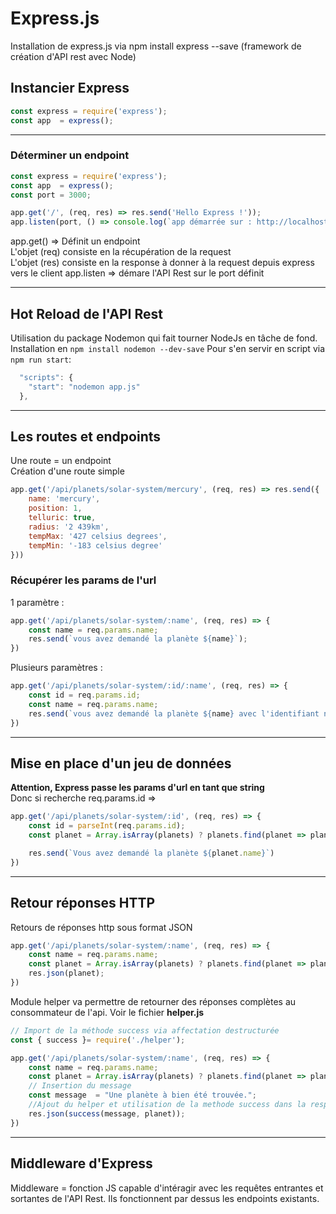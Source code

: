 # Express.js

Installation de express.js via npm install express --save (framework de création d'API rest avec Node)

## Instancier Express

```javascript
const express = require('express');
const app  = express();
```
___

### Déterminer un endpoint

```javascript
const express = require('express');
const app  = express();
const port = 3000;

app.get('/', (req, res) => res.send('Hello Express !'));
app.listen(port, () => console.log(`app démarrée sur : http://localhost:${port}`));
```

app.get() => Définit un endpoint  
L'objet (req) consiste en la récupération de la request  
L'objet (res) consiste en la response à donner à la request depuis express vers le client
app.listen => démare l'API Rest sur le port définit

___

## Hot Reload de l'API Rest

Utilisation du package Nodemon qui  fait tourner NodeJs en tâche de fond.  
Installation en `npm install nodemon --dev-save`
Pour s'en servir en script via `npm run start`:

```javascript
  "scripts": {
    "start": "nodemon app.js"
  },
```

___

## Les routes et endpoints

Une route = un endpoint  
Création d'une route simple  

```javascript
app.get('/api/planets/solar-system/mercury', (req, res) => res.send({
    name: 'mercury',
    position: 1,
    telluric: true,
    radius: '2 439km',
    tempMax: '427 celsius degrees',
    tempMin: '-183 celsius degree'
}))
```

### Récupérer les params de l'url

1 paramètre :  

```javascript
app.get('/api/planets/solar-system/:name', (req, res) => {
    const name = req.params.name;
    res.send(`vous avez demandé la planète ${name}`);
})
```

Plusieurs paramètres :  

```javascript
app.get('/api/planets/solar-system/:id/:name', (req, res) => {
    const id = req.params.id;
    const name = req.params.name;
    res.send(`vous avez demandé la planète ${name} avec l'identifiant n°${id}`);
})
```

___

## Mise en place d'un jeu de données

**Attention, Express passe les params d'url en tant que string**  
Donc si recherche req.params.id =>

```javascript
app.get('/api/planets/solar-system/:id', (req, res) => {
    const id = parseInt(req.params.id);
    const planet = Array.isArray(planets) ? planets.find(planet => planet.id == id) : 0;

    res.send(`Vous avez demandé la planète ${planet.name}`)
})
```

___

## Retour réponses HTTP

Retours de réponses http sous format JSON

```javascript
app.get('/api/planets/solar-system/:name', (req, res) => {
    const name = req.params.name;
    const planet = Array.isArray(planets) ? planets.find(planet => planet.name == name) : 0;
    res.json(planet);
})
```

Module helper va permettre de retourner des réponses complètes au consommateur de l'api. Voir le fichier **helper.js**

```javascript
// Import de la méthode success via affectation destructurée 
const { success }= require('./helper');

app.get('/api/planets/solar-system/:name', (req, res) => {
    const name = req.params.name;
    const planet = Array.isArray(planets) ? planets.find(planet => planet.name == name) : 0;
    // Insertion du message
    const message  = "Une planète à bien été trouvée.";
    //Ajout du helper et utilisation de la methode success dans la response json
    res.json(success(message, planet));
})
```

___

## Middleware d'Express

Middleware = fonction JS capable d'intéragir avec les requêtes entrantes et sortantes de l'API Rest. Ils fonctionnent par dessus les endpoints existants.  
